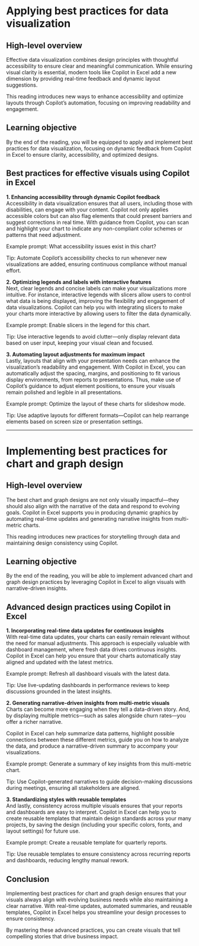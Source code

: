 # Applying best practices for data visualization        
## High-level overview                    
Effective data visualization combines design principles with thoughtful accessibility to ensure clear and meaningful communication. While ensuring visual clarity is essential, modern tools like Copilot in Excel add a new dimension by providing real-time feedback and dynamic layout suggestions.

This reading introduces new ways to enhance accessibility and optimize layouts through Copilot’s automation, focusing on improving readability and engagement.

## Learning objective                               
By the end of the reading, you will be equipped to apply and implement best practices for data visualization, focusing on dynamic feedback from Copilot in Excel to ensure clarity, accessibility, and optimized designs.

## Best practices for effective visuals using Copilot in Excel              
**1. Enhancing accessibility through dynamic Copilot feedback**                
Accessibility in data visualization ensures that all users, including those with disabilities, can engage with your content. Copilot not only applies accessible colors but can also flag elements that could present barriers and suggest corrections in real time. With guidance from Copilot, you can scan and highlight your chart to indicate any non-compliant color schemes or patterns that need adjustment.

Example prompt: What accessibility issues exist in this chart?

Tip: Automate Copilot’s accessibility checks to run whenever new visualizations are added, ensuring continuous compliance without manual effort.

**2. Optimizing legends and labels with interactive features**                   
Next, clear legends and concise labels can make your visualizations more intuitive. For instance, interactive legends with slicers allow users to control what data is being displayed, improving the flexibility and engagement of data visualizations. Copilot can help you with integrating slicers to make your charts more interactive by allowing users to filter the data dynamically.

Example prompt: Enable slicers in the legend for this chart.

Tip: Use interactive legends to avoid clutter—only display relevant data based on user input, keeping your visual clean and focused.

**3. Automating layout adjustments for maximum impact**                            
Lastly, layouts that align with your presentation needs can enhance the visualization’s readability and engagement. With Copilot in Excel, you can automatically adjust the spacing, margins, and positioning to fit various display environments, from reports to presentations. Thus, make use of Copilot’s guidance to adjust element positions, to ensure your visuals remain polished and legible in all presentations.

Example prompt: Optimize the layout of these charts for slideshow mode.

Tip: Use adaptive layouts for different formats—Copilot can help rearrange elements based on screen size or presentation settings.

---  

# Implementing best practices for chart and graph design                         
## High-level overview                                      
The best chart and graph designs are not only visually impactful—they should also align with the narrative of the data and respond to evolving goals. Copilot in Excel supports you in producing dynamic graphics by automating real-time updates and generating narrative insights from multi-metric charts.

This reading introduces new practices for storytelling through data and maintaining design consistency using Copilot.

## Learning objective                             
By the end of the reading, you will be able to implement advanced chart and graph design practices by leveraging Copilot in Excel to align visuals with narrative-driven insights.

## Advanced design practices using Copilot in Excel                                    
**1. Incorporating real-time data updates for continuous insights**                  
With real-time data updates, your charts can easily remain relevant without the need for manual adjustments. This approach is especially valuable with dashboard management, where fresh data drives continuous insights. Copilot in Excel can help you ensure that your charts automatically stay aligned and updated with the latest metrics.

Example prompt: Refresh all dashboard visuals with the latest data.

Tip: Use live-updating dashboards in performance reviews to keep discussions grounded in the latest insights.

**2. Generating narrative-driven insights from multi-metric visuals**                 
Charts can become more engaging when they tell a data-driven story. And, by displaying multiple metrics—such as sales alongside churn rates—you offer a richer narrative.

Copilot in Excel can help summarize data patterns, highlight possible connections between these different metrics, guide you on how to analyze the data, and produce a narrative-driven summary to accompany your visualizations.

Example prompt: Generate a summary of key insights from this multi-metric chart.

Tip: Use Copilot-generated narratives to guide decision-making discussions during meetings, ensuring all stakeholders are aligned.

**3. Standardizing styles with reusable templates**                  
And lastly, consistency across multiple visuals ensures that your reports and dashboards are easy to interpret. Copilot in Excel can help you to create reusable templates that maintain design standards across your many projects, by saving the design (including your specific colors, fonts, and layout settings) for future use.

Example prompt: Create a reusable template for quarterly reports.

Tip: Use reusable templates to ensure consistency across recurring reports and dashboards, reducing lengthy manual rework.

## Conclusion                                  
Implementing best practices for chart and graph design ensures that your visuals always align with evolving business needs while also maintaining a clear narrative. With real-time updates, automated summaries, and reusable templates, Copilot in Excel helps you streamline your design processes to ensure consistency.

By mastering these advanced practices, you can create visuals that tell compelling stories that drive business impact.
